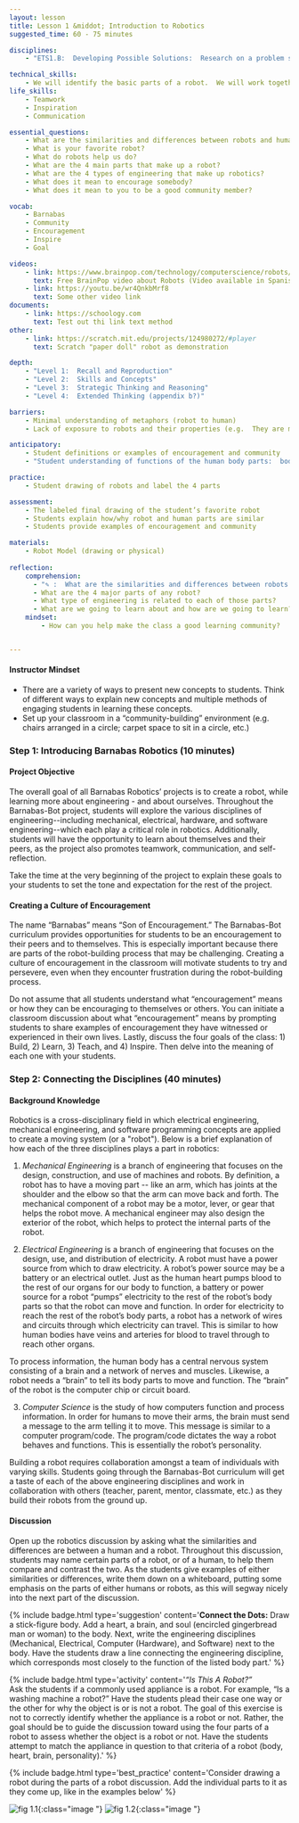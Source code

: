 ```yaml
---
layout: lesson
title: Lesson 1 &middot; Introduction to Robotics
suggested_time: 60 - 75 minutes

disciplines:
    - "ETS1.B:  Developing Possible Solutions:  Research on a problem should be carried out before beginning to design a solution.  (3-5-ETS1-2)"

technical_skills:
    - We will identify the basic parts of a robot.  We will work together to build, learn, teach, and inspire.
life_skills:
    - Teamwork
    - Inspiration
    - Communication

essential_questions:
    - What are the similarities and differences between robots and humans?  
    - What is your favorite robot?  
    - What do robots help us do?  
    - What are the 4 main parts that make up a robot?  
    - What are the 4 types of engineering that make up robotics?  
    - What does it mean to encourage somebody?  
    - What does it mean to you to be a good community member?  

vocab:
    - Barnabas
    - Community
    - Encouragement
    - Inspire
    - Goal

videos:
    - link: https://www.brainpop.com/technology/computerscience/robots/
      text: Free BrainPop video about Robots (Video available in Spanish and French only with paid language-specific BrainPop log-in)
    - link: https://youtu.be/wr4QnkbMrf8  
      text: Some other video link
documents:
    - link: https://schoology.com
      text: Test out thi link text method
other:
    - link: https://scratch.mit.edu/projects/124980272/#player
      text: Scratch "paper doll" robot as demonstration

depth:
    - "Level 1:  Recall and Reproduction"
    - "Level 2:  Skills and Concepts"
    - "Level 3:  Strategic Thinking and Reasoning"
    - "Level 4:  Extended Thinking (appendix b?)"

barriers:
    - Minimal understanding of metaphors (robot to human)  
    - Lack of exposure to robots and their properties (e.g.  They are machines; they take commands in the form of code; they are not human; they can perform repetitive action)

anticipatory:
    - Student definitions or examples of encouragement and community  
    - "Student understanding of functions of the human body parts:  body, brain, heart, and soul"

practice:
    - Student drawing of robots and label the 4 parts

assessment:
    - The labeled final drawing of the student’s favorite robot
    - Students explain how/why robot and human parts are similar  
    - Students provide examples of encouragement and community

materials:
    - Robot Model (drawing or physical)
    
reflection:
    comprehension: 
      - "✎ :  What are the similarities and differences between robots and humans?"
      - What are the 4 major parts of any robot?
      - What type of engineering is related to each of those parts?
      - What are we going to learn about and how are we going to learn?
    mindset:
        - How can you help make the class a good learning community?


---
```


#### Instructor Mindset
* There are a variety of ways to present new concepts to students.  Think of different ways to explain new concepts and multiple methods of engaging students in learning these concepts.
* Set up your classroom in a “community-building” environment (e.g. chairs arranged in a circle; carpet space to sit in a circle, etc.)

### Step 1: Introducing Barnabas Robotics (10 minutes)
#### Project Objective
The overall goal of all Barnabas Robotics’ projects is to create a robot, while learning more about engineering - and about ourselves.  Throughout the Barnabas-Bot project, students will explore the various disciplines of engineering--including mechanical, electrical, hardware, and software engineering--which each play a critical role in robotics.  Additionally, students will have the opportunity to learn about themselves and their peers, as the project also promotes teamwork, communication, and self-reflection.

Take the time at the very beginning of the project to explain these goals to your students to set the tone and expectation for the rest of the project.

#### Creating a Culture of Encouragement
The name “Barnabas” means “Son of Encouragement.”  The Barnabas-Bot curriculum provides opportunities for students to be an encouragement to their peers and to themselves.  This is especially important because there are parts of the robot-building process that may be challenging.  Creating a culture of encouragement in the classroom will motivate students to try and persevere, even when they encounter frustration during the robot-building process.

Do not assume that all students understand what “encouragement” means or how they can be encouraging to themselves or others.  You can initiate a classroom discussion about what “encouragement” means by prompting students to share examples of encouragement they have witnessed or experienced in their own lives.  Lastly, discuss the four goals of the class:  1) Build, 2) Learn, 3) Teach, and 4) Inspire.  Then delve into the meaning of each one with your students.

### Step 2: Connecting the Disciplines (40 minutes)
#### Background Knowledge
Robotics is a cross-disciplinary field in which electrical engineering, mechanical engineering, and software programming concepts are applied to create a moving system (or a "robot").  Below is a brief explanation of how each of the three disciplines plays a part in robotics:

1) _Mechanical Engineering​_ i​s a branch of engineering that focuses on the design, construction, and use of machines and robots.  By definition, a robot has to have a moving part -- like an arm, which has joints at the shoulder and the elbow so that the arm can move back and forth. The mechanical component of a robot may be a motor, lever, or gear that helps the robot move.  A mechanical engineer may also design the exterior of the robot, which helps to protect the internal parts of the robot.

2) _Electrical Engineering​_ ​is a branch of engineering that focuses on the design, use, and distribution of electricity.  A robot must have a power source from which to draw electricity.  A robot’s power source may be a battery or an electrical outlet.  Just as the human heart pumps blood to the rest of our organs for our body to function, a battery or power source for a robot “pumps” electricity to the rest of the robot’s body parts so that the robot can move and function.  In order for electricity to reach the rest of the robot’s body parts, a robot has a network of wires and circuits through which electricity can travel.  This is similar to how human bodies have veins and arteries for blood to travel through to reach other organs.

To process information, the human body has a central nervous system consisting of a brain and a network of nerves and muscles.  Likewise, a robot needs a “brain” to tell its body parts to move and function. The “brain” of the robot is the computer chip or circuit board. 

3) _Computer Science​_ is the study of how computers function and process information. In order for humans to move their arms, the brain must send a message to the arm telling it to move. This message is similar to a computer program/code.  The program/code dictates the way a robot behaves and functions.  This is essentially the robot’s personality.

Building a robot requires collaboration amongst a team of individuals with varying skills.  Students going through the Barnabas-Bot curriculum will get a taste of each of the above engineering disciplines and work in collaboration with others (teacher, parent, mentor, classmate, etc.) as they build their robots from the ground up.

#### Discussion
Open up the robotics discussion by asking what the similarities and differences are between a human and a robot.  Throughout this discussion, students may name certain parts of a robot, or of a human, to help them compare and contrast the two.  As the students give examples of either similarities or differences, write them down on a whiteboard, putting some emphasis on the parts of either humans or robots, as this will segway nicely into the next part of the discussion.

{% include badge.html type='suggestion' content='<b>Connect the Dots:</b>  Draw a stick-figure body.  Add a heart, a brain, and soul (encircled gingerbread man or woman) to the body.  Next, write the engineering disciplines (Mechanical, Electrical, Computer (Hardware), and Software) next to the body.  Have the students draw a line connecting the engineering discipline, which corresponds most closely to the function  of the listed body part.' %}

{% include badge.html type='activity' content='<em>“Is This A Robot?”</em>  
 Ask the students if a commonly used appliance is a robot.  For example, “Is a washing machine a robot?”  Have the students plead their case one way or the other for why the object is or is not a robot.  The goal of this exercise is not to correctly identify whether the appliance is a robot or not.  Rather, the goal should be to guide the discussion toward using the four parts of a robot to assess whether the object is a robot or not.  Have the students attempt to match the appliance in question to that criteria of a robot (body, heart, brain, personality).' %}

{% include badge.html type='best_practice' content='Consider drawing a robot during the parts of a robot discussion. Add the individual parts to it as they come up, like in the examples below' %}

![fig 1.1](fig-1_1.png){:class="image "}
![fig 1.2](fig-1_2.png){:class="image "}